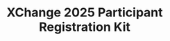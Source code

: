 ---
title: XChange 2025 Participant Registration Kit
redirect_to: https://drive.google.com/drive/folders/1-953jrRDiU31Oo2DVGI6tXI0mlnoXJhI
redirect_from: 
  - /XC25ParticipantRegKit
  - /xc25participantregkit
---